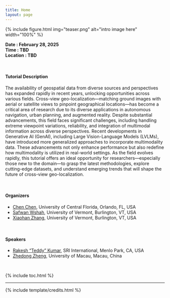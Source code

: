 ```yaml
---
title: Home
layout: page
---
```


<!-- ### WACV 2025 Tutorial: -->
<!-- ### Cross-View Geo-Localization: Current Challenges and Future Frontiers with GenAI -->

{% include figure.html img="teaser.png" alt="intro image here" width="100%" %}

**Date : February 28, 2025** \
**Time : TBD** \
**Location : TBD**

<br>


#### Tutorial Description
The availability of geospatial data from diverse sources and perspectives has expanded rapidly in recent years, unlocking opportunities across various fields. Cross-view geo-localization—matching ground images with aerial or satellite views to pinpoint geographical locations—has become a critical area of research due to its diverse applications in autonomous navigation, urban planning, and augmented reality. Despite substantial advancements, this field faces significant challenges, including handling extreme viewpoint variations, reliability, and integration of multimodal information across diverse perspectives. Recent developments in Generative AI (GenAI), including Large Vision-Language Models (LVLMs), have introduced more generalized approaches to incorporate multimodality data. These advancements not only enhance performance but also redefine how multimodality is utilized in real-world settings. As the field evolves rapidly, this tutorial offers an ideal opportunity for researchers—especially those new to the domain—to grasp the latest methodologies, explore cutting-edge datasets, and understand emerging trends that will shape the future of cross-view geo-localization.

<br>

#### Organizers
* [Chen Chen](https://www.crcv.ucf.edu/chenchen/), University of Central Florida, Orlando, FL, USA 
* [Safwan Wshah](https://www.wshahaigroup.com/), University of Vermont, Burlington, VT, USA 
* [Xiaohan Zhang](https://zxh009123.github.io/), University of Vermont, Burlington, VT, USA 

<br>

#### Speakers
* [Rakesh “Teddy” Kumar](https://www.sri.com/people/rakesh-kumar/), SRI International, Menlo Park, CA, USA 
* [Zhedong Zheng](https://www.zdzheng.xyz/), University of Macau, Macau, China 

<br>


{% include toc.html %}

------

{% include template/credits.html %}
